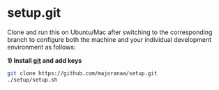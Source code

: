 setup.git
=========
Clone and run this on Ubuntu/Mac after switching to the corresponding branch to
configure both the machine and your individual development environment as
follows:

**1) Install [git](http://git-scm.com/download/linux) and add keys**
```sh
git clone https://github.com/majoranaa/setup.git
./setup/setup.sh   
```